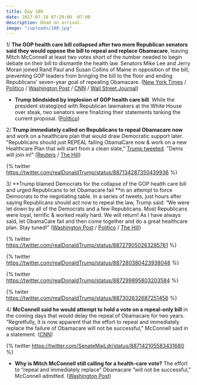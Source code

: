 ```yaml
---
title: Day 180
date: 2017-07-18 07:29:00 -07:00
description: Dead on arrival.
image: "/uploads/180.jpg"
---
```


1/ **The GOP health care bill collapsed after two more Republican senators said they would oppose the bill to repeal and replace Obamacare**, leaving Mitch McConnell at least two votes short of the number needed to begin debate on their bill to dismantle the health law. Senators Mike Lee and Jerry Moran joined Rand Paul and Susan Collins of Maine in opposition of the bill, preventing GOP leaders from bringing the bill to the floor and ending Republicans' seven-year goal of repealing Obamacare. ([New York Times](https://www.nytimes.com/2017/07/17/us/politics/health-care-overhaul-collapses-as-two-republican-senators-defect.html) / [Politico](http://www.politico.com/story/2017/07/17/obamacare-senators-turn-on-mcconnell-240646) / [Washington Post](https://www.washingtonpost.com/powerpost/amid-uncertainty-about-mccains-health-senate-returns-with-gop-agenda-in-flux/2017/07/17/6dd31530-6b02-11e7-9c15-177740635e83_story.html) / [CNN](http://www.cnn.com/2017/07/17/politics/health-care-motion-to-proceed-jerry-moran-mike-lee/index.html) / [Wall Street Journal](https://www.wsj.com/articles/gop-senate-leader-mcconnell-abandons-health-care-bill-1500348064))

* **Trump blindsided by implosion of GOP health care bill**. While the president strategized with Republican lawmakers at the White House over steak, two senators were finalizing their statements tanking the current proposal. ([Politico](http://www.politico.com/story/2017/07/18/trump-blindsided-by-healthcare-collapse-240657))

2/ **Trump immediately called on Republicans to repeal Obamacare now** and work on a healthcare plan that would draw Democratic support later. "Republicans should just REPEAL failing ObamaCare now & work on a new Healthcare Plan that will start from a clean slate," [Trump tweeted](https://twitter.com/realDonaldTrump/status/887134287350439936). "Dems will join in!" ([Reuters](https://www.reuters.com/article/usa-healthcare-trump-idUSL1N1K903S) / [The Hill](http://thehill.com/homenews/administration/342453-trump-repeal-obamacare-now-then-start-from-a-clean-slate))

{% twitter https://twitter.com/realDonaldTrump/status/887134287350439936 %}

3/ **Trump blamed Democrats for the collapse of the GOP health care bill and urged Republicans to let Obamacare fail **in an attempt to force Democrats to the negotiating table. In a series of tweets, just hours after saying Republicans should act now to repeal the law, Trump said: “We were let down by all of the Democrats and a few Republicans. Most Republicans were loyal, terrific & worked really hard. We will return! As I have always said, let ObamaCare fail and then come together and do a great healthcare plan. Stay tuned!” ([Washington Post](https://www.washingtonpost.com/powerpost/trump-suggests-republicans-will-let-aca-market-collapse-then-rewrite-health-law/2017/07/18/5e79a3ec-6bac-11e7-b9e2-2056e768a7e5_story.html) / [Politico](http://www.politico.com/story/2017/07/18/trump-tweet-obamacare-repeal-failure-240664) / [The Hill](http://thehill.com/homenews/administration/342465-trump-blames-dems-few-republicans-for-collapse-of-healthcare-bill))

{% twitter https://twitter.com/realDonaldTrump/status/887279050263285761 %}

{% twitter https://twitter.com/realDonaldTrump/status/887280380423938048 %}

{% twitter https://twitter.com/realDonaldTrump/status/887299895803203584 %}

{% twiter https://twitter.com/realDonaldTrump/status/887302632687251456 %}

4/ **McConnell said he would attempt to hold a vote on a repeal-only bill** in the coming days that would delay the repeal of Obamacare for two years. "Regretfully, it is now apparent that the effort to repeal and immediately replace the failure of Obamacare will not be successful," McConnell said in a statement. ([CNN](http://www.cnn.com/2017/07/18/politics/health-care-state-of-play/index.html))

{% twitter https://twitter.com/SenateMajLdr/status/887142105583431680 %}

* **Why is Mitch McConnell still calling for a health-care vote?** The effort to “repeal and immediately replace” Obamacare “will not be successful,” McConnell admitted. ([Washington Post](https://www.washingtonpost.com/news/powerpost/wp/2017/07/18/what-mitch-mcconnell-is-doing-next-on-health-care-explained/))